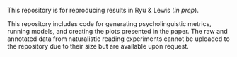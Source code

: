 This repository is for reproducing results in Ryu & Lewis (*in prep*).

This repository includes code for generating psycholinguistic metrics, running models, and creating the plots presented in the paper. The raw and annotated data from naturalistic reading experiments cannot be uploaded to the repository due to their size but are available upon request.
